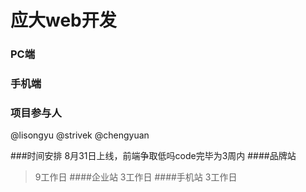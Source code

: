 应大web开发
====

### PC端

### 手机端
### 项目参与人
@lisongyu @strivek @chengyuan



###时间安排
  8月31日上线，前端争取低吗code完毕为3周内
####品牌站
>  9工作日
####企业站
>  3工作日
####手机站
>  3工作日

  
